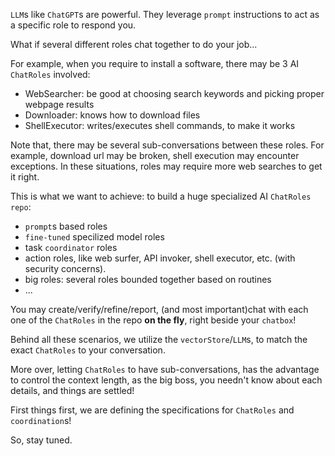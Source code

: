 
`LLM`s like `ChatGPT`s are powerful. They leverage `prompt` instructions to act as a specific role to respond you.

What if several different roles chat together to do your job...

For example, when you require to install a software, there may be 3 AI `ChatRoles` involved:

- WebSearcher: be good at choosing search keywords and picking proper webpage results
- Downloader: knows how to download files
- ShellExecutor: writes/executes shell commands, to make it works

Note that, there may be several sub-conversations between these roles. For example, download url may be broken, shell execution may encounter exceptions. In these situations, roles may require more web searches to get it right.

This is what we want to achieve: to build a huge specialized AI `ChatRoles` `repo`:

- `prompt`s based roles
- `fine-tuned` specilized model roles
- task `coordinator` roles
- action roles, like web surfer, API invoker, shell executor, etc. (with security concerns).
- big roles: several roles bounded together based on routines
- ...

You may create/verify/refine/report, (and most important)chat with each one of the `ChatRoles` in the repo **on the fly**, right beside your `chatbox`!

Behind all these scenarios, we utilize the `vectorStore`/`LLM`s, to match the exact `ChatRoles` to your conversation.

More over, letting `ChatRoles` to have sub-conversations, has the advantage to control the context length, as the big boss, you needn't know about each details, and things are settled!

First things first, we are defining the specifications for `ChatRoles` and `coordination`s!

So, stay tuned.
